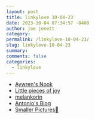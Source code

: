 ```yaml
---
layout: post
title: linkylove 10-04-23
date: 2023-10-04 07:34:57 -0400
author: joe jenett
category: 
permalink: /linkylove-10-04-23/
slug: linkylove-10-04-23
summary: 
comments: false
categories:
  - linkylove
---
```

<ul class="linkylove">
	<li><a title="Aywren's Nook | Gaming & Geek Blog " href="https://aywren.com/">Aywren's Nook</a></li>
	<li><a title="Ray, but also Annalisa or Anna" href="https://ray-of-sunshine.net/">Little pieces of joy</a></li>
	<li><a title="Kori" href="https://melankorin.net/">melankorin</a></li>
	<li><a title="Antonio Rodrigues" href="https://antonio.is/">Antonio's Blog</a></li>
	<li><a title="Smaller Pictures" href="https://smaller-pictures.appspot.com/">Smaller Pictures</a><a href="https://pinboard.in/u:numike">📌</a></li>
</ul>

<a style="display:none;" href="https://brid.gy/publish/mastodon"><small>(cross-posted to mastodon)</small></a>